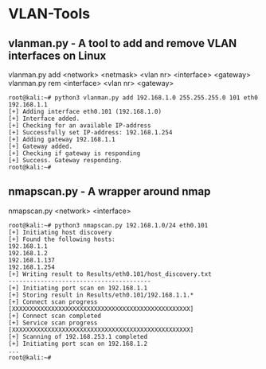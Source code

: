 # VLAN-Tools

## vlanman.py - A tool to add and remove VLAN interfaces on Linux  
  
vlanman.py add &lt;network&gt; &lt;netmask&gt; &lt;vlan nr&gt; &lt;interface&gt; &lt;gateway&gt;  
vlanman.py rem &lt;interface&gt; &lt;vlan nr&gt; &lt;gateway&gt;  

```
root@kali:~# python3 vlanman.py add 192.168.1.0 255.255.255.0 101 eth0 192.168.1.1  
[+] Adding interface eth0.101 (192.168.1.0)  
[+] Interface added.  
[+] Checking for an available IP-address   
[+] Successfully set IP-address: 192.168.1.254  
[+] Adding gateway 192.168.1.1  
[+] Gateway added.  
[+] Checking if gateway is responding  
[+] Success. Gateway responding.  
root@kali:~#  
```
  
## nmapscan.py - A wrapper around nmap  

nmapscan.py &lt;network&gt; &lt;interface&gt;
```
root@kali:~# python3 nmapscan.py 192.168.1.0/24 eth0.101  
[+] Initiating host discovery  
[+] Found the following hosts:  
192.168.1.1  
192.168.1.2  
192.168.1.137  
192.168.1.254  
[+] Writing result to Results/eth0.101/host_discovery.txt  
----------------------------------------  
[+] Initiating port scan on 192.168.1.1  
[+] Storing result in Results/eth0.101/192.168.1.1.*  
[+] Connect scan progress  
[XXXXXXXXXXXXXXXXXXXXXXXXXXXXXXXXXXXXXXXXXXXXXXXXXX]  
[+] Connect scan completed  
[+] Service scan progress  
[XXXXXXXXXXXXXXXXXXXXXXXXXXXXXXXXXXXXXXXXXXXXXXXXXX]  
[+] Scanning of 192.168.253.1 completed  
[+] Initiating port scan on 192.168.1.2
...  
root@kali:~#
```
